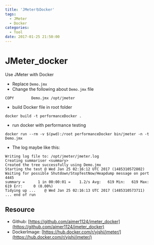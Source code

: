 ```yaml
---
title: 'JMeter与Docker'
tags:
  - JMeter
  - Docker
categories:
  - Tool
date: 2017-01-25 21:50:00
---
```


# JMeter_docker

Use JMeter with Docker

- Replace `Demo.jmx`
- Change the following about `Demo.jmx` file

```
COPY		Demo.jmx /opt/jmeter
```
- build Docker file in root folder

```
docker build -t performanceDocker .
```
- run docker with performance testing

<!--more-->

```
docker run --rm -v $(pwd):/root performanceDocker bin/jmeter -n -t Demo.jmx
```

- The log maybe like this:

```
Writing log file to: /opt/jmeter/jmeter.log
Creating summariser <summary>
Created the tree successfully using Demo.jmx
Starting the test @ Wed Jan 25 02:16:12 UTC 2017 (1485310572802)
Waiting for possible Shutdown/StopTestNow/Heapdump message on port 4445
summary =      1 in 00:00:01 =    1.2/s Avg:   619 Min:   619 Max:   619 Err:     0 (0.00%)
Tidying up ...    @ Wed Jan 25 02:16:13 UTC 2017 (1485310573711)
... end of run
```

## Resource

- Github: [https://github.com/aimer1124/jmeter_docker](https://github.com/aimer1124/jmeter_docker)
- DockerImage: [https://hub.docker.com/r/yjshi/jmeter/](https://hub.docker.com/r/yjshi/jmeter/)
